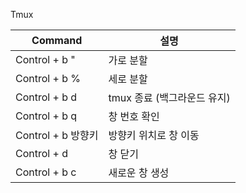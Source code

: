 Tmux



| Command            | 설명                        |
| ------------------ | --------------------------- |
| Control + b "      | 가로 분할                   |
| Control + b %      | 세로 분할                   |
| Control + b d      | tmux 종료 (백그라운드 유지) |
| Control + b q      | 창 번호 확인                |
| Control + b 방향키 | 방향키 위치로 창 이동       |
| Control + d        | 창 닫기                     |
| Control + b c      | 새로운 창 생성              |

